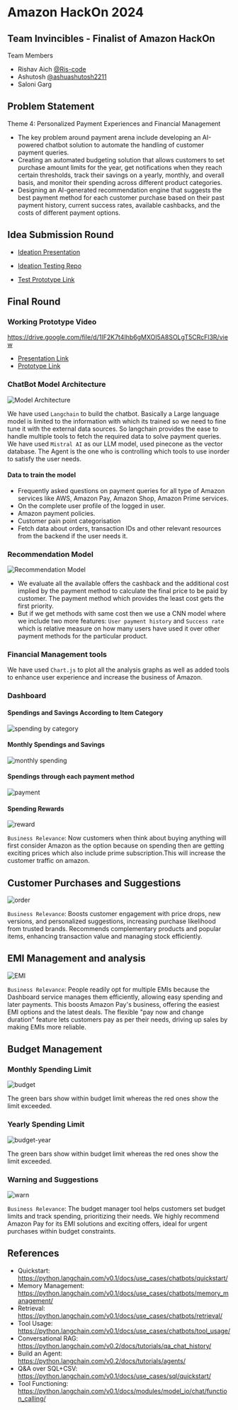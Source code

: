 
# Amazon HackOn 2024

## Team Invincibles - Finalist of Amazon HackOn
Team Members 
- Rishav Aich [@Ris-code](https://github.com/Ris-code)
- Ashutosh [@ashuashutosh2211](https://github.com/ashuashutosh2211)
- Saloni Garg

## Problem Statement
Theme 4: Personalized Payment Experiences and Financial Management

- The key problem around payment arena include developing an AI-powered chatbot solution to automate the handling of customer payment queries.
- Creating an automated budgeting solution that allows customers to set purchase amount limits for the year, get notifications when they reach certain thresholds, track their savings on a yearly, monthly, and overall basis, and monitor their spending across different product categories.
- Designing an AI-generated recommendation engine that suggests the best payment method for each customer purchase based on their past payment history, current success rates, available cashbacks, and the costs of different payment options.

## Idea Submission Round
- [Ideation Presentation](https://github.com/Ris-code/Amazon-HackOn/blob/main/Team-Invincibles-prototype.pdf)

- [Ideation Testing Repo](https://github.com/Ris-code/Amazon-HackOn) 

- [Test Prototype Link](https://amazon-hackon-invincibles.streamlit.app/)

## Final Round

### Working Prototype Video
https://drive.google.com/file/d/1IF2K7t4Ihb6gMXOI5A8SOLgT5CRcFl3R/view

- [Presentation Link](https://drive.google.com/file/d/1Yctc4ETnXLcaqG7aar8SvhXUaLwMlP-z/view?usp=sharing) 
- [Prototype Link](https://amazon-production-175b.up.railway.app/) 

### ChatBot Model Architecture
![Model Architecture](https://i.postimg.cc/Lsxp1KxM/Screenshot-2024-07-02-184024.png)

We have used `Langchain` to build the chatbot. Basically a Large language model is limited to the
information with which its trained so we need to fine tune it with the external data sources. So
langchain provides the ease to handle multiple tools to fetch the required data to solve payment
queries. We have used `Mistral AI` as our LLM model, used pinecone as the vector database.
The Agent is the one who is controlling which tools to use inorder to satisfy the user needs.

#### Data to train the model
- Frequently asked questions on payment queries for all type of Amazon services like AWS, Amazon Pay, Amazon Shop, Amazon Prime services.
- On the complete user profile of the logged in user.
- Amazon payment policies.
- Customer pain point categorisation
- Fetch data about orders, transaction IDs and other relevant resources from the backend if the user needs it.

### Recommendation Model
![Recommendation Model](https://i.postimg.cc/VvnsMZSB/Screenshot-2024-07-02-184545.png)

- We evaluate all the available offers the cashback and the additional cost implied by the payment method to calculate the final price to be paid by customer. The payment method which provides the least cost gets the first priority.
- But if we get methods with same cost then we use a CNN model where we include two more features: `User payment history` and `Success rate` which is relative measure on how many users have used it over other payment methods for the particular product.

### Financial Management tools
We have used `Chart.js` to plot all the analysis graphs as well as added tools to enhance user experience and increase the business of Amazon.

### Dashboard

#### Spendings and Savings According to Item Category
![spending by category](https://i.postimg.cc/fbqcyC0R/Screenshot-2024-07-02-190202.png)

#### Monthly Spendings and Savings
![monthly spending](https://i.postimg.cc/85V1RQvK/Screenshot-2024-07-02-190727.png)

#### Spendings through each payment method
![payment](https://i.postimg.cc/T20RDs30/Screenshot-2024-07-02-190953.png)

#### Spending Rewards
![reward](https://i.postimg.cc/Bb79wd8G/Screenshot-2024-07-02-191249.png)

`Business Relevance`: Now customers when think about buying anything will first consider Amazon as the option because on spending then are getting exciting prices which also include prime subscription.This will increase the customer traffic on amazon.

## Customer Purchases and Suggestions
![order](https://i.postimg.cc/P5QGgpv4/Screenshot-2024-07-02-192154.png)

`Business Relevance`: Boosts customer engagement with price drops, new versions, and personalized suggestions, increasing purchase likelihood from trusted brands. Recommends complementary products and popular items, enhancing transaction value and managing stock efficiently.

## EMI Management and analysis
![EMI](https://i.postimg.cc/J0ZYjvbq/Screenshot-2024-07-02-192416.png)

`Business Relevance`: People readily opt for multiple EMIs because the Dashboard service manages them efficiently, allowing easy spending and later payments. This boosts Amazon Pay's business, offering the easiest EMI options and the latest deals. The flexible "pay now and change duration" feature lets customers pay as per their needs, driving up sales by making EMIs more reliable.

## Budget Management

### Monthly Spending Limit
![budget](https://i.postimg.cc/Bb9MZpd1/Screenshot-2024-07-02-192700.png)

The green bars show within budget limit whereas the red ones show the limit exceeded.

### Yearly Spending Limit
![budget-year](https://i.postimg.cc/xTbn41Px/Screenshot-2024-07-02-192939.png)

The green bars show within budget limit whereas the red ones show the limit exceeded.

### Warning and Suggestions
![warn](https://i.postimg.cc/zD4VBMtQ/Screenshot-2024-07-02-193235.png)

`Business Relevance`: The budget manager tool helps customers set budget limits and track spending, prioritizing their needs. We highly recommend Amazon Pay for its EMI solutions and exciting offers, ideal for urgent purchases within budget constraints.


## References
- Quickstart: https://python.langchain.com/v0.1/docs/use_cases/chatbots/quickstart/
- Memory Management: https://python.langchain.com/v0.1/docs/use_cases/chatbots/memory_management/
- Retrieval: https://python.langchain.com/v0.1/docs/use_cases/chatbots/retrieval/
- Tool Usage: https://python.langchain.com/v0.1/docs/use_cases/chatbots/tool_usage/
- Conversational RAG: https://python.langchain.com/v0.2/docs/tutorials/qa_chat_history/
- Build an Agent: https://python.langchain.com/v0.2/docs/tutorials/agents/
- Q&A over SQL+CSV: https://python.langchain.com/v0.1/docs/use_cases/sql/quickstart/
- Tool Functioning: https://python.langchain.com/v0.1/docs/modules/model_io/chat/function_calling/

